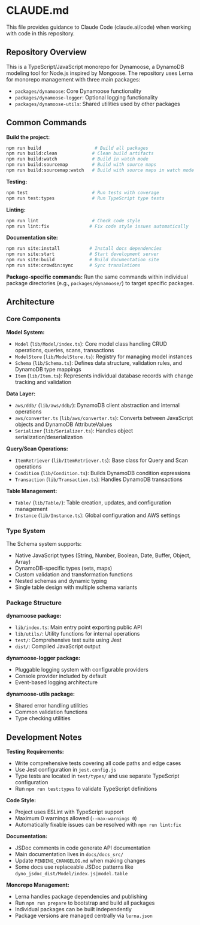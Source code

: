 # CLAUDE.md

This file provides guidance to Claude Code (claude.ai/code) when working with code in this repository.

## Repository Overview

This is a TypeScript/JavaScript monorepo for Dynamoose, a DynamoDB modeling tool for Node.js inspired by Mongoose. The repository uses Lerna for monorepo management with three main packages:

- `packages/dynamoose`: Core Dynamoose functionality
- `packages/dynamoose-logger`: Optional logging functionality  
- `packages/dynamoose-utils`: Shared utilities used by other packages

## Common Commands

**Build the project:**
```bash
npm run build                    # Build all packages
npm run build:clean             # Clean build artifacts
npm run build:watch             # Build in watch mode
npm run build:sourcemap         # Build with source maps
npm run build:sourcemap:watch   # Build with source maps in watch mode
```

**Testing:**
```bash
npm test                        # Run tests with coverage
npm run test:types              # Run TypeScript type tests
```

**Linting:**
```bash
npm run lint                    # Check code style
npm run lint:fix               # Fix code style issues automatically
```

**Documentation site:**
```bash
npm run site:install           # Install docs dependencies
npm run site:start             # Start development server
npm run site:build             # Build documentation site
npm run site:crowdin:sync      # Sync translations
```

**Package-specific commands:**
Run the same commands within individual package directories (e.g., `packages/dynamoose/`) to target specific packages.

## Architecture

### Core Components

**Model System:**
- `Model` (`lib/Model/index.ts`): Core model class handling CRUD operations, queries, scans, transactions
- `ModelStore` (`lib/ModelStore.ts`): Registry for managing model instances
- `Schema` (`lib/Schema.ts`): Defines data structure, validation rules, and DynamoDB type mappings
- `Item` (`lib/Item.ts`): Represents individual database records with change tracking and validation

**Data Layer:**
- `aws/ddb/` (`lib/aws/ddb/`): DynamoDB client abstraction and internal operations
- `aws/converter.ts` (`lib/aws/converter.ts`): Converts between JavaScript objects and DynamoDB AttributeValues
- `Serializer` (`lib/Serializer.ts`): Handles object serialization/deserialization

**Query/Scan Operations:**
- `ItemRetriever` (`lib/ItemRetriever.ts`): Base class for Query and Scan operations
- `Condition` (`lib/Condition.ts`): Builds DynamoDB condition expressions
- `Transaction` (`lib/Transaction.ts`): Handles DynamoDB transactions

**Table Management:**
- `Table/` (`lib/Table/`): Table creation, updates, and configuration management
- `Instance` (`lib/Instance.ts`): Global configuration and AWS settings

### Type System

The Schema system supports:
- Native JavaScript types (String, Number, Boolean, Date, Buffer, Object, Array)
- DynamoDB-specific types (sets, maps)
- Custom validation and transformation functions
- Nested schemas and dynamic typing
- Single table design with multiple schema variants

### Package Structure

**dynamoose package:**
- `lib/index.ts`: Main entry point exporting public API
- `lib/utils/`: Utility functions for internal operations
- `test/`: Comprehensive test suite using Jest
- `dist/`: Compiled JavaScript output

**dynamoose-logger package:**
- Pluggable logging system with configurable providers
- Console provider included by default
- Event-based logging architecture

**dynamoose-utils package:**
- Shared error handling utilities
- Common validation functions
- Type checking utilities

## Development Notes

**Testing Requirements:**
- Write comprehensive tests covering all code paths and edge cases
- Use Jest configuration in `jest.config.js` 
- Type tests are located in `test/types/` and use separate TypeScript configuration
- Run `npm run test:types` to validate TypeScript definitions

**Code Style:**
- Project uses ESLint with TypeScript support
- Maximum 0 warnings allowed (`--max-warnings 0`)
- Automatically fixable issues can be resolved with `npm run lint:fix`

**Documentation:**
- JSDoc comments in code generate API documentation
- Main documentation lives in `docs/docs_src/`
- Update `PENDING_CHANGELOG.md` when making changes
- Some docs use replaceable JSDoc patterns like `dyno_jsdoc_dist/Model/index.js|model.table`

**Monorepo Management:**
- Lerna handles package dependencies and publishing
- Run `npm run prepare` to bootstrap and build all packages
- Individual packages can be built independently
- Package versions are managed centrally via `lerna.json`